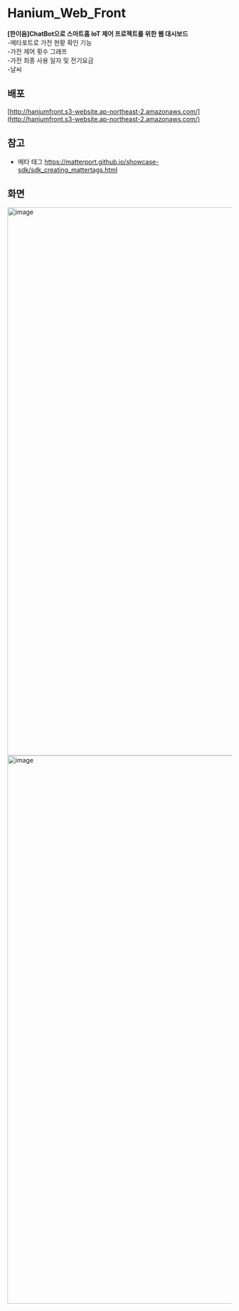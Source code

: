 # Hanium_Web_Front
**[한이음]ChatBot으로 스마트홈 IoT 제어 프로젝트를 위한 웹 대시보드**  
-메타포트로 가전 현황 확인 기능  
-가전 제어 횟수 그래프  
-가전 최종 사용 일자 및 전기요금  
-날씨   

## 배포
[http://haniumfront.s3-website.ap-northeast-2.amazonaws.com/](http://haniumfront.s3-website.ap-northeast-2.amazonaws.com/)

## 참고
- 메타 태그
https://matterport.github.io/showcase-sdk/sdk_creating_mattertags.html

## 화면 
<img width="1233" alt="image" src="https://github.com/Hanium2023/Hanium_Web_Front/assets/80878955/72537237-ef2c-4b52-b504-ffa260c5e204">
<img width="1233" alt="image" src="https://github.com/Hanium2023/Hanium_Web_Front/assets/80878955/cd841513-5577-4905-b3bf-541f774deb78">





